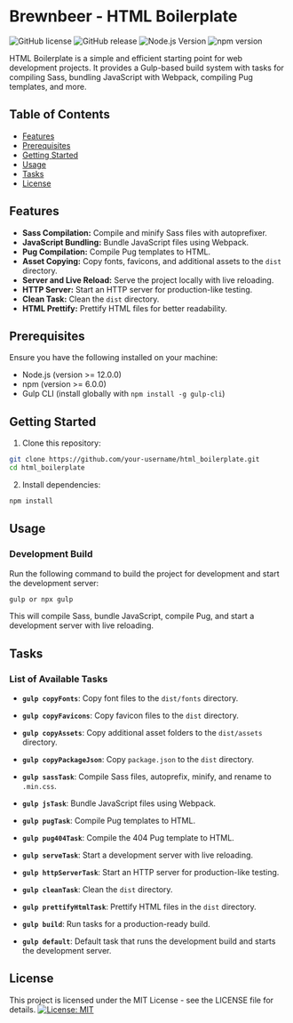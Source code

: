# Brewnbeer - HTML Boilerplate

![GitHub license](https://img.shields.io/badge/license-MIT-blue.svg)
![GitHub release](https://img.shields.io/badge/release-1.0.0-brightgreen.svg)
![Node.js Version](https://img.shields.io/badge/node-%3E%3D%2012.0.0-brightgreen.svg)
![npm version](https://img.shields.io/badge/npm-%3E%3D%206.0.0-brightgreen.svg)

HTML Boilerplate is a simple and efficient starting point for web development projects. It provides a Gulp-based build system with tasks for compiling Sass, bundling JavaScript with Webpack, compiling Pug templates, and more.

## Table of Contents

- [Features](#features)
- [Prerequisites](#prerequisites)
- [Getting Started](#getting-started)
- [Usage](#usage)
- [Tasks](#tasks)
- [License](#license)

## Features

- **Sass Compilation:** Compile and minify Sass files with autoprefixer.
- **JavaScript Bundling:** Bundle JavaScript files using Webpack.
- **Pug Compilation:** Compile Pug templates to HTML.
- **Asset Copying:** Copy fonts, favicons, and additional assets to the `dist` directory.
- **Server and Live Reload:** Serve the project locally with live reloading.
- **HTTP Server:** Start an HTTP server for production-like testing.
- **Clean Task:** Clean the `dist` directory.
- **HTML Prettify:** Prettify HTML files for better readability.

## Prerequisites

Ensure you have the following installed on your machine:

- Node.js (version >= 12.0.0)
- npm (version >= 6.0.0)
- Gulp CLI (install globally with `npm install -g gulp-cli`)

## Getting Started

1. Clone this repository:

```bash
git clone https://github.com/your-username/html_boilerplate.git
cd html_boilerplate
```
2. Install dependencies:

```bash
npm install
```
## Usage

### Development Build

Run the following command to build the project for development and start the development server:

```bash
gulp or npx gulp
```
This will compile Sass, bundle JavaScript, compile Pug, and start a development server with live reloading.


## Tasks

### List of Available Tasks

- **`gulp copyFonts`**: Copy font files to the `dist/fonts` directory.

- **`gulp copyFavicons`**: Copy favicon files to the `dist` directory.

- **`gulp copyAssets`**: Copy additional asset folders to the `dist/assets` directory.

- **`gulp copyPackageJson`**: Copy `package.json` to the `dist` directory.

- **`gulp sassTask`**: Compile Sass files, autoprefix, minify, and rename to `.min.css`.

- **`gulp jsTask`**: Bundle JavaScript files using Webpack.

- **`gulp pugTask`**: Compile Pug templates to HTML.

- **`gulp pug404Task`**: Compile the 404 Pug template to HTML.

- **`gulp serveTask`**: Start a development server with live reloading.

- **`gulp httpServerTask`**: Start an HTTP server for production-like testing.

- **`gulp cleanTask`**: Clean the `dist` directory.

- **`gulp prettifyHtmlTask`**: Prettify HTML files in the `dist` directory.

- **`gulp build`**: Run tasks for a production-ready build.

- **`gulp default`**: Default task that runs the development build and starts the development server.


## License
This project is licensed under the MIT License - see the LICENSE file for details.
[![License: MIT](https://img.shields.io/badge/License-MIT-yellow.svg)](https://github.com/Brewnbeer/html_biolerplate/blob/main/LICENSE)



